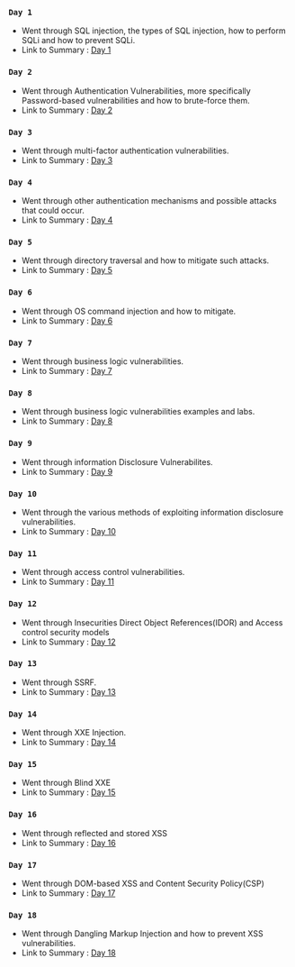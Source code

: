 ### `Day 1`
- Went through SQL injection, the types of SQL injection, how to perform SQLi and how to prevent SQLi.
- Link to Summary : [Day 1](https://github.com/fr334aks/100-days-of-Hacking/tree/main/Fraize/Day%201)

### `Day 2`
- Went through Authentication Vulnerabilities, more specifically Password-based vulnerabilities and how to brute-force them.
- Link to Summary : [Day 2](https://github.com/fr334aks/100-days-of-Hacking/tree/main/Fraize/2.Authentication)

### `Day 3`
- Went through multi-factor authentication vulnerabilities.
- Link to Summary : [Day 3](https://github.com/fr334aks/100-days-of-Hacking/tree/main/Fraize/3.Authentication)

### `Day 4`
- Went through other authentication mechanisms and possible attacks that could occur.
- Link to Summary : [Day 4](https://github.com/fr334aks/100-days-of-Hacking/tree/main/Fraize/4.Authentication)

### `Day 5`
- Went through directory traversal and how to mitigate such attacks.
- Link to Summary : [Day 5](https://github.com/fr334aks/100-days-of-Hacking/tree/main/Fraize/5.Directory%20Traversal)

### `Day 6`
- Went through OS command injection and how to mitigate.
- Link to Summary : [Day 6](https://github.com/fr334aks/100-days-of-Hacking/tree/main/Fraize/6.OS_command_injection)

### `Day 7`
- Went through business logic vulnerabilities.
- Link to Summary : [Day 7](https://github.com/fr334aks/100-days-of-Hacking/tree/main/Fraize/7.Business%20logic%20vulnerabilities)

### `Day 8`
- Went through business logic vulnerabilities examples and labs.
- Link to Summary : [Day 8](https://github.com/fr334aks/100-days-of-Hacking/tree/main/Fraize/8.Business%20Logic%20Vulnerabilities)

### `Day 9`
- Went through information Disclosure Vulnerabilites.
- Link to Summary : [Day 9](https://github.com/fr334aks/100-days-of-Hacking/tree/main/Fraize/9.Information%20Disclosure%20Vulnerabilities)

### `Day 10`
- Went through the various methods of exploiting information disclosure vulnerabilities.
- Link to Summary : [Day 10](https://github.com/fr334aks/100-days-of-Hacking/tree/main/Fraize/10.Finding%20and%20Exploiting%20Information%20Disclosure%20Vulnerabilities)

### `Day 11`
- Went through access control vulnerabilities.
- Link to Summary : [Day 11](https://github.com/fr334aks/100-days-of-Hacking/tree/main/Fraize/11-12.Access_control)

### `Day 12`
- Went through Insecurities Direct Object References(IDOR) and Access control security models
- Link to Summary : [Day 12](https://github.com/fr334aks/100-days-of-Hacking/tree/main/Fraize/11-12.Access_control)

### `Day 13`
- Went through SSRF.
- Link to Summary : [Day 13](https://github.com/fr334aks/100-days-of-Hacking/tree/main/Fraize/13.Server-Side%20Request%20Forgery)

### `Day 14`
- Went through XXE Injection.
- Link to Summary : [Day 14](https://github.com/fr334aks/100-days-of-Hacking/tree/main/Fraize/14.XXE%20Injection)

### `Day 15`
- Went through Blind XXE 
- Link to Summary : [Day 15](https://github.com/fr334aks/100-days-of-Hacking/tree/main/Fraize/15.Blind%20XXE)

### `Day 16`
- Went through reflected and stored XSS
- Link to Summary : [Day 16](https://github.com/fr334aks/100-days-of-Hacking/tree/main/Fraize/Day%2016.XSS)

### `Day 17`
- Went through DOM-based XSS and Content Security Policy(CSP)
- Link to Summary : [Day 17](https://github.com/fr334aks/100-days-of-Hacking/tree/main/Fraize/17.XSS)

### `Day 18`
- Went through Dangling Markup Injection and how to prevent XSS vulnerabilities.
- Link to Summary : [Day 18](https://github.com/fr334aks/100-days-of-Hacking/tree/main/Fraize/18.XSS)
